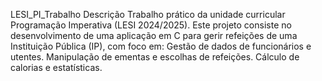 LESI_PI_Trabalho
Descrição
Trabalho prático da unidade curricular Programação Imperativa (LESI 2024/2025).
Este projeto consiste no desenvolvimento de uma aplicação em C para gerir refeições de uma Instituição Pública (IP), com foco em:
Gestão de dados de funcionários e utentes.
Manipulação de ementas e escolhas de refeições.
Cálculo de calorias e estatísticas.
